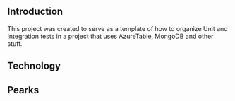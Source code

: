 ## Introduction

This project was created to serve as a template of how to organize Unit and Integration tests in a project that uses AzureTable, MongoDB and other stuff.

## Technology

## Pearks